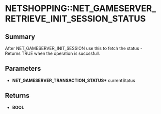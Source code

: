 # NETSHOPPING::NET_GAMESERVER_RETRIEVE_INIT_SESSION_STATUS

## Summary
After NET_GAMESERVER_INIT_SESSION use this to fetch the status - Returns TRUE when the operation is succssfull.

## Parameters
* **NET_GAMESERVER_TRANSACTION_STATUS\*** currentStatus

## Returns
* **BOOL**